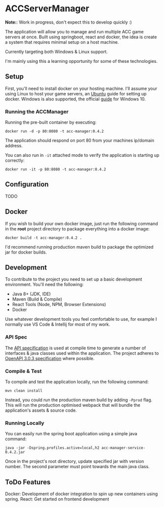 # ACCServerManager

**Note:**: Work in progress, don't expect this to develop quickly :)

The application will allow you to manage and run multiple ACC game servers at once. Built using springboot, react and docker, the idea is create a system that requires minimal setup on a host machine.

Currently targeting both Windows & Linux support.

I'm mainly using this a learning opportunity for some of these technologies.

## Setup
First, you'll need to install docker on your hosting machine. I'll assume your using Linux to host your game servers, an [Ubuntu](https://docs.docker.com/engine/install/ubuntu/) guide for setting up docker. Windows is also supported, the official [guide](https://docs.docker.com/docker-for-windows/install/) for Windows 10.

### Running the ACCManager
Running the pre-built container by executing:
```
docker run -d -p 80:8080 -t acc-manager:0.4.2
```

The application should respond on port 80 from your machines ip/domain address.

You can also run in `-it` attached mode to verify the application is starting up correctly:
```
docker run -it -p 80:8080 -t acc-manager:0.4.2
```

## Configuration
TODO

## Docker
If you wish to build your own docker image, just run the following command in the __root__ project directory to package 
everything into a docker image:
```
docker build -t acc-manager:0.4.2 .
```
I'd recommend running production maven build to package the optimized jar for docker builds.

## Development
To contribute to the project you need to set up a basic development environment. You'll need the following:

 * Java 8+ (JDK, IDE)
 * Maven (Build & Compile)
 * React Tools (Node, NPM, Browser Extensions)
 * Docker

Use whatever development tools you feel comfortable to use, for example I normally use VS Code & Intellij for most of my work.

### API Spec
The [API specification](api/yaml/acc-manager.yaml) is used at compile time to generate a number of interfaces & java classes used within the application.
The project adheres to [OpenAPI 3.0.3 specification](https://github.com/OAI/OpenAPI-Specification/blob/master/versions/3.0.3.md#infoObject) where possible.

### Compile & Test
To compile and test the application locally, run the following command:
```
mvn clean install
```

Instead, you could run the production maven build by adding `-Pprod` flag. This will run the production optimised webpack that will bundle the application's assets & source code.

### Running Locally
You can easily run the spring boot application using a simple java command:
```
java -jar -Dspring.profiles.active=local,h2 acc-manager-service-0.4.2.jar
```

Once in the project's root directory, update specified jar with version number.
The second parameter must point towards the main java class.

## ToDo Features
Docker: Development of docker integration to spin up new containers using spring.
React: Get started on frontend development
